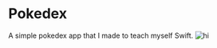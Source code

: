 # Pokedex
A simple pokedex app that I made to teach myself Swift.
![hi](https://i.imgur.com/iBWOGAV.png)
